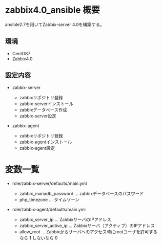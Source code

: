 # zabbix4.0_ansible 概要
ansible2.7を用いてZabbix-server 4.0を構築する。

## 環境
* CentOS7
* Zabbix4.0

## 設定内容
* zabbix-server
  + zabbixリポジトリ登録
  + zabbix-serverインストール
  + zabbixデータベース作成
  + zabbix-server設定

* zabbix-agent
  + zabbixリポジトリ登録
  + zabbix-agentインストール
  + zabbix-agent設定
  
# 変数一覧
* role/zabbix-server/defaults/main.yml
  + zabbix_mariadb_password ... zabbixデータベースのパスワード
  + php_timezone ... タイムゾーン
  
* role/zabbix-agent/defaults/main.yml
  + zabbix_server_ip ... ZabbixサーバのIPアドレス
  + zabbix_server_active_ip ... Zabbixサーバ（アクティブ）のIPアドレス
  + allow_root ... Zabbixからサーバへのアクセス時にrootユーザを許可するなら 1 しないなら 0   
  
